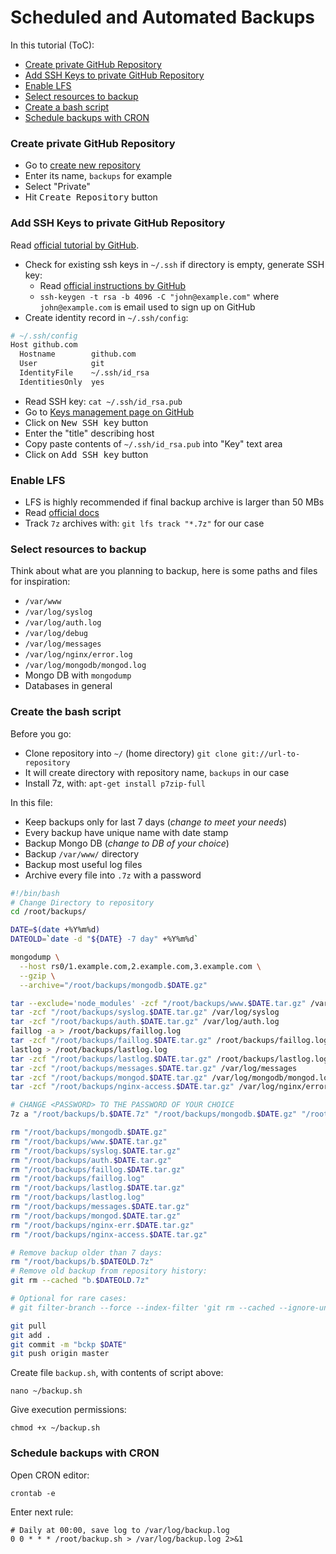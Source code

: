 Scheduled and Automated Backups
======

In this tutorial (ToC):
 - [Create private GitHub Repository](https://github.com/VeliovGroup/ostrio/blob/master/tutorials/linux/security/automated-backups.md#create-private-github-repository)
 - [Add SSH Keys to private GitHub Repository](https://github.com/VeliovGroup/ostrio/blob/master/tutorials/linux/security/automated-backups.md#add-ssh-keys-to-private-github-repository)
 - [Enable LFS](https://github.com/VeliovGroup/ostrio/blob/master/tutorials/linux/security/automated-backups.md#enable-lfs)
 - [Select resources to backup](https://github.com/VeliovGroup/ostrio/blob/master/tutorials/linux/security/automated-backups.md#select-resources-to-backup)
 - [Create a bash script](https://github.com/VeliovGroup/ostrio/blob/master/tutorials/linux/security/automated-backups.md#create-the-bash-script)
 - [Schedule backups with CRON](https://github.com/VeliovGroup/ostrio/blob/master/tutorials/linux/security/automated-backups.md#schedule-backups-with-cron)

### Create private GitHub Repository
 - Go to [create new repository](https://github.com/new)
 - Enter its name, `backups` for example
 - Select "Private"
 - Hit <kbd>Create Repository</kbd> button

### Add SSH Keys to private GitHub Repository
Read [official tutorial by GitHub](https://help.github.com/articles/adding-a-new-ssh-key-to-your-github-account/).

 - Check for existing ssh keys in `~/.ssh` if directory is empty, generate SSH key:
     * Read [official instructions by GitHub](https://help.github.com/articles/generating-a-new-ssh-key-and-adding-it-to-the-ssh-agent/#platform-linux)
     * `ssh-keygen -t rsa -b 4096 -C "john@example.com"` where `john@example.com` is email used to sign up on GitHub
 - Create identity record in `~/.ssh/config`:
```bash
# ~/.ssh/config
Host github.com
  Hostname        github.com
  User            git
  IdentityFile    ~/.ssh/id_rsa
  IdentitiesOnly  yes
```
 - Read SSH key: `cat ~/.ssh/id_rsa.pub`
 - Go to [Keys management page on GitHub](https://github.com/settings/keys)
 - Click on <kbd>New SSH key</kbd> button
 - Enter the "title" describing host
 - Copy paste contents of `~/.ssh/id_rsa.pub` into "Key" text area
 - Click on <kbd>Add SSH key</kbd> button

### Enable LFS
 - LFS is highly recommended if final backup archive is larger than 50 MBs
 - Read [official docs](https://help.github.com/articles/configuring-git-large-file-storage/)
 - Track `7z` archives with: `git lfs track "*.7z"` for our case

### Select resources to backup
Think about what are you planning to backup, here is some paths and files for inspiration:
 - `/var/www`
 - `/var/log/syslog`
 - `/var/log/auth.log`
 - `/var/log/debug`
 - `/var/log/messages`
 - `/var/log/nginx/error.log`
 - `/var/log/mongodb/mongod.log`
 - Mongo DB with `mongodump`
 - Databases in general

### Create the bash script
Before you go:

 - Clone repository into `~/` (home directory) `git clone git://url-to-repository`
 - It will create directory with repository name, `backups` in our case
 - Install 7z, with: `apt-get install p7zip-full`

In this file:

 - Keep backups only for last 7 days (*change to meet your needs*)
 - Every backup have unique name with date stamp
 - Backup Mongo DB (*change to DB of your choice*)
 - Backup `/var/www/` directory
 - Backup most useful log files
 - Archive every file into `.7z` with a password

```bash
#!/bin/bash
# Change Directory to repository
cd /root/backups/

DATE=$(date +%Y%m%d)
DATEOLD=`date -d "${DATE} -7 day" +%Y%m%d`

mongodump \
  --host rs0/1.example.com,2.example.com,3.example.com \
  --gzip \
  --archive="/root/backups/mongodb.$DATE.gz"

tar --exclude='node_modules' -zcf "/root/backups/www.$DATE.tar.gz" /var/www
tar -zcf "/root/backups/syslog.$DATE.tar.gz" /var/log/syslog
tar -zcf "/root/backups/auth.$DATE.tar.gz" /var/log/auth.log
faillog -a > /root/backups/faillog.log
tar -zcf "/root/backups/faillog.$DATE.tar.gz" /root/backups/faillog.log
lastlog > /root/backups/lastlog.log
tar -zcf "/root/backups/lastlog.$DATE.tar.gz" /root/backups/lastlog.log
tar -zcf "/root/backups/messages.$DATE.tar.gz" /var/log/messages
tar -zcf "/root/backups/mongod.$DATE.tar.gz" /var/log/mongodb/mongod.log
tar -zcf "/root/backups/nginx-access.$DATE.tar.gz" /var/log/nginx/error.log

# CHANGE <PASSWORD> TO THE PASSWORD OF YOUR CHOICE
7z a "/root/backups/b.$DATE.7z" "/root/backups/mongodb.$DATE.gz" "/root/backups/www.$DATE.tar.gz" "/root/backups/syslog.$DATE.tar.gz" "/root/backups/auth.$DATE.tar.gz" "/root/backups/faillog.$DATE.tar.gz" "/root/backups/lastlog.$DATE.tar.gz" "/root/backups/messages.$DATE.tar.gz" "/root/backups/mongod.$DATE.tar.gz" "/root/backups/nginx-err.$DATE.tar.gz" "/root/backups/nginx-access.$DATE.tar.gz" -<PASSWORD>

rm "/root/backups/mongodb.$DATE.gz"
rm "/root/backups/www.$DATE.tar.gz"
rm "/root/backups/syslog.$DATE.tar.gz"
rm "/root/backups/auth.$DATE.tar.gz"
rm "/root/backups/faillog.$DATE.tar.gz"
rm "/root/backups/faillog.log"
rm "/root/backups/lastlog.$DATE.tar.gz"
rm "/root/backups/lastlog.log"
rm "/root/backups/messages.$DATE.tar.gz"
rm "/root/backups/mongod.$DATE.tar.gz"
rm "/root/backups/nginx-err.$DATE.tar.gz"
rm "/root/backups/nginx-access.$DATE.tar.gz"

# Remove backup older than 7 days:
rm "/root/backups/b.$DATEOLD.7z"
# Remove old backup from repository history:
git rm --cached "b.$DATEOLD.7z"

# Optional for rare cases:
# git filter-branch --force --index-filter 'git rm --cached --ignore-unmatch b.$DATEOLD.7z' --prune-empty --tag-name-filter cat -- --all

git pull
git add .
git commit -m "bckp $DATE"
git push origin master
```

Create file `backup.sh`, with contents of script above:
```shell
nano ~/backup.sh
```

Give execution permissions:
```shell
chmod +x ~/backup.sh
```

### Schedule backups with CRON
Open CRON editor:
```shell
crontab -e
```

Enter next rule:
```crontab
# Daily at 00:00, save log to /var/log/backup.log
0 0 * * * /root/backup.sh > /var/log/backup.log 2>&1
```